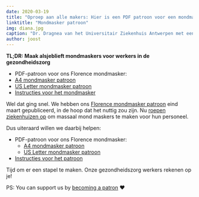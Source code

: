 ```yaml
---
date: 2020-03-19
title: "Oproep aan alle makers: Hier is een PDF patroon voor een mondmasker; Laten we samen aan de slag gaan"
linktitle: "Mondmasker patroon"
img: diana.jpg
caption: "Dr. Dragnea van het Universitair Ziekenhuis Antwerpen met een Florence mondmasker"
author: joost
---
```


<Note>

**TL;DR: Maak alsjeblieft mondmaskers voor werkers in de gezondheidszorg**

- PDF-patroon voor ons Florence mondmasker:
- [A4 mondmasker patroon](/florence-facemask-freesewing.org.a4.pdf)
- [US Letter mondmasker patroon](/florence-facemask-freesewing.org.letter.pdf)
- [Instructies voor het mondmasker](/docs/patterns/florence/instructions/)

</Note>

<YouTube id='VcQ69_ANsRA' />

Wel dat ging snel. We hebben ons [Florence mondmasker patroon](/designs/florence/) eind maart gepubliceerd, in de hoop dat het nuttig zou zijn. Nu [roepen ziekenhuizen op](https://www.uza.be/mondmaskers) om massaal mond maskers te maken voor hun personeel.

Dus uiteraard willen we daarbij helpen:

 - PDF-patroon voor ons Florence mondmasker:
   - [A4 mondmasker patroon](/florence-facemask-freesewing.org.a4.pdf)
   - [US Letter mondmasker patroon](/florence-facemask-freesewing.org.letter.pdf)
 - [Instructies voor het patroon](/docs/patterns/florence/instructions/)

Tijd om er een stapel te maken. Onze gezondheidszorg werkers rekenen op je!

<Note>

PS: You can support us by [becoming a patron](/patrons/join/) ❤️
</Note>

